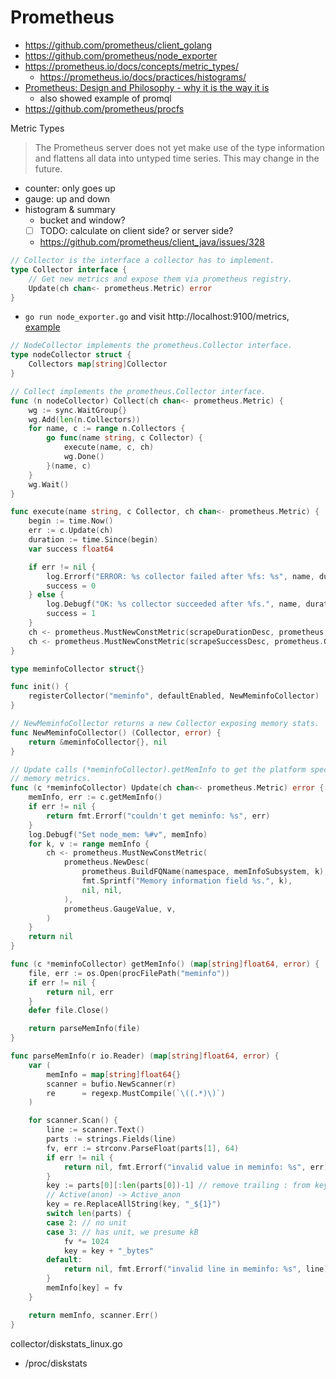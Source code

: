# Prometheus

- https://github.com/prometheus/client_golang
- https://github.com/prometheus/node_exporter
- https://prometheus.io/docs/concepts/metric_types/
  - https://prometheus.io/docs/practices/histograms/
- [Prometheus: Design and Philosophy - why it is the way it is](https://youtu.be/QgJbxCWRZ1s?t=29m31s)
  - also showed example of promql
- https://github.com/prometheus/procfs

Metric Types

> The Prometheus server does not yet make use of the type information and flattens all data into untyped time series. This may change in the future.

- counter: only goes up
- gauge: up and down
- histogram & summary
  - bucket and window?
  - [ ] TODO: calculate on client side? or server side?
  - https://github.com/prometheus/client_java/issues/328
  
````go
// Collector is the interface a collector has to implement.
type Collector interface {
	// Get new metrics and expose them via prometheus registry.
	Update(ch chan<- prometheus.Metric) error
}
````

- `go run node_exporter.go` and visit http://localhost:9100/metrics, [example](prometheus_node_exporter.txt)

````go
// NodeCollector implements the prometheus.Collector interface.
type nodeCollector struct {
	Collectors map[string]Collector
}

// Collect implements the prometheus.Collector interface.
func (n nodeCollector) Collect(ch chan<- prometheus.Metric) {
	wg := sync.WaitGroup{}
	wg.Add(len(n.Collectors))
	for name, c := range n.Collectors {
		go func(name string, c Collector) {
			execute(name, c, ch)
			wg.Done()
		}(name, c)
	}
	wg.Wait()
}

func execute(name string, c Collector, ch chan<- prometheus.Metric) {
	begin := time.Now()
	err := c.Update(ch)
	duration := time.Since(begin)
	var success float64

	if err != nil {
		log.Errorf("ERROR: %s collector failed after %fs: %s", name, duration.Seconds(), err)
		success = 0
	} else {
		log.Debugf("OK: %s collector succeeded after %fs.", name, duration.Seconds())
		success = 1
	}
	ch <- prometheus.MustNewConstMetric(scrapeDurationDesc, prometheus.GaugeValue, duration.Seconds(), name)
	ch <- prometheus.MustNewConstMetric(scrapeSuccessDesc, prometheus.GaugeValue, success, name)
}
````

````go
type meminfoCollector struct{}

func init() {
	registerCollector("meminfo", defaultEnabled, NewMeminfoCollector)
}

// NewMeminfoCollector returns a new Collector exposing memory stats.
func NewMeminfoCollector() (Collector, error) {
	return &meminfoCollector{}, nil
}

// Update calls (*meminfoCollector).getMemInfo to get the platform specific
// memory metrics.
func (c *meminfoCollector) Update(ch chan<- prometheus.Metric) error {
	memInfo, err := c.getMemInfo()
	if err != nil {
		return fmt.Errorf("couldn't get meminfo: %s", err)
	}
	log.Debugf("Set node_mem: %#v", memInfo)
	for k, v := range memInfo {
		ch <- prometheus.MustNewConstMetric(
			prometheus.NewDesc(
				prometheus.BuildFQName(namespace, memInfoSubsystem, k),
				fmt.Sprintf("Memory information field %s.", k),
				nil, nil,
			),
			prometheus.GaugeValue, v,
		)
	}
	return nil
}

func (c *meminfoCollector) getMemInfo() (map[string]float64, error) {
	file, err := os.Open(procFilePath("meminfo"))
	if err != nil {
		return nil, err
	}
	defer file.Close()

	return parseMemInfo(file)
}

func parseMemInfo(r io.Reader) (map[string]float64, error) {
	var (
		memInfo = map[string]float64{}
		scanner = bufio.NewScanner(r)
		re      = regexp.MustCompile(`\((.*)\)`)
	)

	for scanner.Scan() {
		line := scanner.Text()
		parts := strings.Fields(line)
		fv, err := strconv.ParseFloat(parts[1], 64)
		if err != nil {
			return nil, fmt.Errorf("invalid value in meminfo: %s", err)
		}
		key := parts[0][:len(parts[0])-1] // remove trailing : from key
		// Active(anon) -> Active_anon
		key = re.ReplaceAllString(key, "_${1}")
		switch len(parts) {
		case 2: // no unit
		case 3: // has unit, we presume kB
			fv *= 1024
			key = key + "_bytes"
		default:
			return nil, fmt.Errorf("invalid line in meminfo: %s", line)
		}
		memInfo[key] = fv
	}

	return memInfo, scanner.Err()
}
````

collector/diskstats_linux.go

- /proc/diskstats